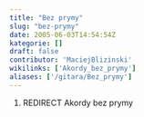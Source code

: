 ```yaml
---
title: "Bez prymy"
slug: "bez-prymy"
date: 2005-06-03T14:54:54Z
kategorie: []
draft: false
contributor: 'MaciejBlizinski'
wikilinks: ['Akordy_bez_prymy']
aliases: ['/gitara/Bez_prymy']
---
```

1.  REDIRECT Akordy bez prymy<!-- link nie odnosił się do niczego: 'Bez prymy' ('content/Bez_prymy.md') links to 'Akordy_bez_prymy' ('content/Akordy_bez_prymy.md') and that does not exist -->
